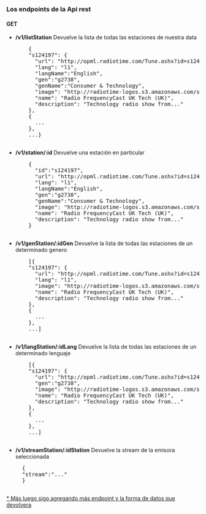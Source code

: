 <h3>Los endpoints de la Api rest</h3>
<h4>GET</h4>
<ul>
<li>
  <strong>/v1/listStation</strong>
Devuelve la lista de todas las estaciones de nuestra data
  <div>
    <pre>
    {
    "s124197": {
      "url": "http://opml.radiotime.com/Tune.ashx?id=s124197&filter=l1", 
      "lang": "l1",
      "langName":"English",
      "gen":"g2738",
      "genName":"Consumer & Technology",
      "image": "http://radiotime-logos.s3.amazonaws.com/s124197q.png", 
      "name": "Radio FrequencyCast UK Tech (UK)", 
      "description": "Technology radio show from..."
    },
    {
      ...
    },
    ...}
    </pre>
  </div>
</li>
<li>
  <strong>/v1/station/:id</strong>
Devuelve una estación en particular
      <pre>
    {
      "id":"s124197",
      "url": "http://opml.radiotime.com/Tune.ashx?id=s124197&filter=l1", 
      "lang": "l1",
      "langName":"English",
      "gen":"g2738",
      "genName":"Consumer & Technology",
      "image": "http://radiotime-logos.s3.amazonaws.com/s124197q.png", 
      "name": "Radio FrequencyCast UK Tech (UK)", 
      "description": "Technology radio show from..."
    }
    </pre>
</li>
<li>
  <strong>/v1/genStation/:idGen</strong>
Devuelve la lista de todas las estaciones de un determinado genero
    <pre>
    [{
    "s124197": {
      "url": "http://opml.radiotime.com/Tune.ashx?id=s124197&filter=l1", 
      "lang": "l1",
      "image": "http://radiotime-logos.s3.amazonaws.com/s124197q.png", 
      "name": "Radio FrequencyCast UK Tech (UK)", 
      "description": "Technology radio show from..."
    },
    {
      ...
    },
    ...]
    </pre>
</li>
<li>
  <strong>/v1/langStation/:idLang</strong>
Devuelve la lista de todas las estaciones de un determinado lenguaje
    <pre>
    [{
    "s124197": {
      "url": "http://opml.radiotime.com/Tune.ashx?id=s124197&filter=l1", 
      "gen":"g2738",
      "image": "http://radiotime-logos.s3.amazonaws.com/s124197q.png", 
      "name": "Radio FrequencyCast UK Tech (UK)", 
      "description": "Technology radio show from..."
    },
    {
      ...
    },
    ...]
    </pre>
</li>
<li>
  <strong>/v1/streamStation/:idStation</strong>
Devuelve la stream de la emisora seleccionada
  <pre>
  {
  "stream":"..."
  }
  </pre>
</li>
</ul>

<u>* Más luego sigo agregando más endpoint y la forma de datos que devolvera</u>
